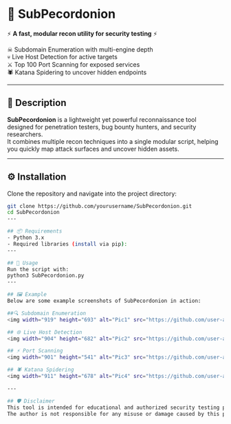 # 🧅 SubPecordonion  

⚡ **A fast, modular recon utility for security testing** ⚡  

☠ Subdomain Enumeration with multi-engine depth  
💀 Live Host Detection for active targets  
⚔ Top 100 Port Scanning for exposed services  
🕷 Katana Spidering to uncover hidden endpoints  

---

## 📖 Description  

**SubPecordonion** is a lightweight yet powerful reconnaissance tool designed for penetration testers, bug bounty hunters, and security researchers.  
It combines multiple recon techniques into a single modular script, helping you quickly map attack surfaces and uncover hidden assets.  

---

## ⚙️ Installation  

Clone the repository and navigate into the project directory:  
```bash
git clone https://github.com/yourusername/SubPecordonion.git
cd SubPecordonion
---

## 📦 Requirements
- Python 3.x
- Required libraries (install via pip):
---

## 🚀 Usage
Run the script with:
python3 SubPecordonion.py
---

## 🖼 Example
Below are some example screenshots of SubPecordonion in action:

##🔍 Subdomain Enumeration
<img width="919" height="693" alt="Pic1" src="https://github.com/user-attachments/assets/b6d6f564-9880-45c1-a5af-c7741a16efaf" />

## 🌐 Live Host Detection
<img width="904" height="682" alt="Pic2" src="https://github.com/user-attachments/assets/30046e89-f804-4cf6-bde2-1db354ac5804" />

## ⚡ Port Scanning
<img width="901" height="541" alt="Pic3" src="https://github.com/user-attachments/assets/40b89105-5426-4fc1-80e7-35da92704d9b" />

## 🕷 Katana Spidering
<img width="911" height="678" alt="Pic4" src="https://github.com/user-attachments/assets/a292a817-e106-4234-9fb6-c869336bffc4" />

---

## 🛡 Disclaimer
This tool is intended for educational and authorized security testing purposes only.
The author is not responsible for any misuse or damage caused by this program.


